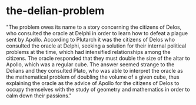 # the-delian-problem

"The problem owes its name to a story concerning the citizens of Delos, who consulted the oracle at Delphi in order to learn how to defeat a plague sent by Apollo. According to Plutarch it was the citizens of Delos who consulted the oracle at Delphi, seeking a solution for their internal political problems at the time, which had intensified relationships among the citizens. The oracle responded that they must double the size of the altar to Apollo, which was a regular cube. The answer seemed strange to the Delians and they consulted Plato, who was able to interpret the oracle as the mathematical problem of doubling the volume of a given cube, thus explaining the oracle as the advice of Apollo for the citizens of Delos to occupy themselves with the study of geometry and mathematics in order to calm down their passions."
